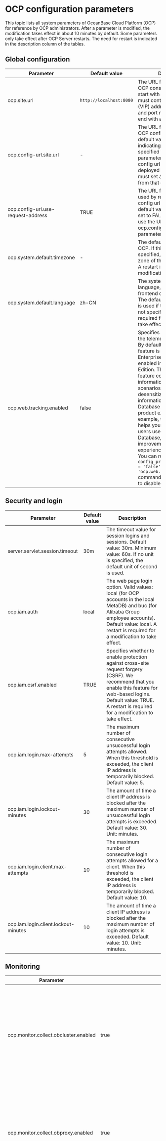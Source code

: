 # OCP configuration parameters

This topic lists all system parameters of OceanBase Cloud Platform (OCP) for reference by OCP administrators. After a parameter is modified, the modification takes effect in about 10 minutes by default. Some parameters only take effect after OCP Server restarts. The need for restart is indicated in the description column of the tables.

## Global configuration

| **Parameter** | **Default value** | **Description** |
|------------------------------------|-----------------------|-------------------------------------------------------------------------------------------------------|
| ocp.site.url                       | `http://localhost:8080` | The URL for accessing the OCP console. The URL must start with `http` or `https`. It must contain the virtual IP (VIP) address, domain name, and port number, and not end with a forward slash (/).         |
| ocp.config-url.site.url | - | The URL for accessing the OCP config url service. The default value is empty, indicating that the URL specified for the ocp.site.url parameter is used. If the config url service is deployed separately, you must set a value different from that of ocp.site.url. |
| ocp.config-url.use-request-address | TRUE | The URL for the requests used by responses in the config url service. The default value is TRUE. If it is set to FALSE, responses will use the URL specified for the ocp.config-url.site.url parameter.    |
| ocp.system.default.timezone | - | The default time zone of OCP. If this parameter is not specified, the default time zone of the system is used. A restart is required for a modification to take effect.                                                         |
| ocp.system.default.language | zh-CN | The system default language, which is not the frontend display language. The default value of zh-CN is used if this parameter is not specified. A restart is required for a modification to take effect.                                                                   |
| ocp.web.tracking.enabled | false | Specifies whether to enable the telemetry feature of OCP. By default, the telemetry feature is disabled in the Enterprise Edition and enabled in the Community Edition. The telemetry feature collects usage information of users in some scenarios and shares desensitized usage information with OceanBase Database to improve the product experience. For example, the information helps you understand how users use OceanBase Database, enabling improvements in user experience. <br>You can run the ```update config_properties set value = 'false' where `key` = 'ocp.web.tracking.enabled';``` command in MetaDB of OCP to disable this feature.  |

## Security and login

| **Parameter** | **Default value** | **Description** |
|--------------------------------------|-------------------------------------------------------------------------------------------------------------------------------------------------------------------------------------------------------------------------------------------|-------------------------------------------------------------------------------------------------------------------------|
| server.servlet.session.timeout | 30m | The timeout value for session logins and sessions. Default value: 30m. Minimum value: 60s. If no unit is specified, the default unit of second is used.                                                                     |
| ocp.iam.auth                         | local                                                                                                                                                                                                                                     | The web page login option. Valid values: local (for OCP accounts in the local MetaDB) and buc (for Alibaba Group employee accounts). Default value: local. A restart is required for a modification to take effect.                                           |
| ocp.iam.csrf.enabled | TRUE | Specifies whether to enable protection against cross-site request forgery (CSRF). We recommend that you enable this feature for web-based logins. Default value: TRUE. A restart is required for a modification to take effect.                                                                      |
| ocp.iam.login.max-attempts | 5 | The maximum number of consecutive unsuccessful login attempts allowed. When this threshold is exceeded, the client IP address is temporarily blocked. Default value: 5.                                                                        |
| ocp.iam.login.lockout-minutes | 30 | The amount of time a client IP address is blocked after the maximum number of unsuccessful login attempts is exceeded. Default value: 30. Unit: minutes.                                                                           |
| ocp.iam.login.client.max-attempts | 10 | The maximum number of consecutive login attempts allowed for a client. When this threshold is exceeded, the client IP address is temporarily blocked. Default value: 10.                                                                         |
| ocp.iam.login.client.lockout-minutes | 10 | The amount of time a client IP address is blocked after the maximum number of login attempts is exceeded. Default value: 10. Unit: minutes.                                                                          |

## Monitoring

| **Parameter** | **Default value** | **Description** |
|---------------------------------------|------|------------------------------------------------------------------------------------------------------------------------------|
| ocp.monitor.collect.obcluster.enabled | true | Specifies whether to collect the monitoring data of OceanBase clusters. If this parameter is set to true, the monitoring data of all OceanBase clusters is collected. |
| ocp.monitor.collect.obproxy.enabled | true | Specifies whether to collect the monitoring data of OBProxies. If this parameter is set to true, the monitoring data of all OBProxy clusters is collected.       |
| ocp.monitor.collect.host.enabled | true | Specifies whether to collect the monitoring data of hosts. If this parameter is set to true, the monitoring data of all hosts is collected.       |
| ocp.monitor.data.retention-days | {"ob_cluster_system_event":31,"ocp_metric_data_1":8,"ocp_metric_data_60":31,"metric_hour_data":1098,"metric_daily_data":1098} | The number of days for which the monitoring data is retained. The key is the name of the table where the data is stored, and the value is the number of days for data retention. A restart is required for modifications to take effect.       |

## Performance diagnostics

The following table describes the parameters for SQL performance diagnostics.

| **Parameter** | **Default value** | **Description** |
|----------------------------|---------------------|-----------------|
| ocp.perf.sql-diag.awful-performance-index-used-config | {"enabled":true, "cpuTimeLimitUs":100000, "execPsLimit":5.0, "fullLogicalReadsLimit":10000} | The diagnostic parameter for poor performance despite the use of an index. * enabled: specifies whether to enable this check item.* execPsLimit: the number of executions per second.   * cpuTimeLimitUs: the average CPU time (μs). * fullLogicalReadsLimit: the number of logical reads.    Diagnostic objects: SQL queries that meet the following conditions during the diagnostic period: Average CPU time \> cpuTimeLimitUs \&\& Actual logical reads \> fullLogicalReadsLimit \&\& Full table scan is not performed \&\& Execution frequency \> $execPsLimit. |
| ocp.perf.sql-diag.cpu-time-proportion-high-config | {"enabled":true, "cpuTimeLimitUs":10000, "execPsLimit":10.0, "maxCpuTimeLimitUs":30000, "affectedRowsLimit":100, "execLimit":30, "sqlCountLimit":20, "cpuTimePercentLimit":20} | The diagnostic parameter for a high CPU time percentage for execution. * enabled: specifies whether to enable this check item. * execPsLimit: the execution frequency, which is the number of executions per second.   * cpuTimeLimitUs: the average CPU time (μs). * maxCpuTimeLimitUs: the maximum CPU time.   * affectedRowsLimit: the number of rows affected. * execLimit: the number of executions.   * sqlCountLimit: the number of SQL queries. * cpuTimePercentLimit: the percentage of CPU time.    Diagnostic objects: SQL queries that meet the following conditions during the diagnostic period: Average CPU time \> $cpuTimeLimitUs \|\| Number of rows affected \> $affectedRowsLimit \|\| Maximum CPU time \> $maxCpuTimeLimitUs \&\& Execution frequency \>= $execPsLimit.<br>Diagnostic criteria: During the diagnostic period, if all the following conditions are met, the CPU time percentage is considered high: (1) The percentage of the CPU time of the diagnosed SQL query to the CPU time of the tenant exceeds $cpuTimePercentLimit. (2) The total number of SQL executions by the tenant exceeds $execLimit. (3) The number of unique SQL queries executed by the tenant exceeds $sqlCountLimit.    |
| ocp.perf.sql-diag.database-white-list | oceanbase,information_schema,mysql,__recyclebin,sys,__public | The names of the databases to be skipped in SQL diagnostics.    |
| ocp.perf.sql-diag.execution-spike-config | {"enabled":true, "cpuTimeLimitUs":3000, "execPsLimit":5.0, "pointsLimit":5, "compareMin":20, "avgExecutionMultiply":{"0":6, "1":5, "5":4, "10":3, "50": 2.5, "100": 2, "500": 1.6}, "stdExecutionMultiply":{"0":80, "1":60 , "3": 30,"5":20, "10":15, "20":8, "30":6, "50":5, "80":4}} | The diagnostic parameter for execution spikes. * enabled: specifies whether to enable this check item. * execPsLimit: the execution frequency, which is the number of executions per second.   * cpuTimeLimitUs: the average CPU time (μs). * pointsLimit: the number of points.   * compareMin: the time of comparison (min). * avgExecutionMultiply: the multiple of the average execution frequency.   * stdExecutionMultiply: the multiple of the standard deviation of the execution frequency.    Diagnostic objects: SQL queries that meet the following conditions during the diagnostic period: Average CPU time \>= $cpuTimeLimitUs \&\& Average number of executions per second \>= $execPsLimit. Diagnostic criteria: 1. Find the SQL queries that meet the diagnostic conditions within the first $compareMin after the diagnostics start. Calculate the average execution frequency per minute (avg_exec_ps) of the SQL queries in the first $compareMin, the standard deviation of the execution frequency (std_exec_ps) in the first $compareMin, and the ratio of the standard deviation to the average (range_percent). In other words, the following statistics are calculated: <ul><li>Historical average execution frequency (avg_exec_ps)</li> <li>Standard deviation (std_exec_ps)</li> <li>range_percent (std_exec_ps / avg_exec_ps \* 100)</li></ul>     2. Then, calculate the average number of executions per second (exec_ps) of the SQL query. If the exec_ps parameter meets all the following conditions at the same time, the SQL query is considered an execution spike: <ul><li>exec_ps \>= avg_exec_ps \* $multiple_value_1</li> <li>exec_ps \>= avg_exec_ps + std_exec_ps \* $multiple_value_2</li></ul> <br>**Note** <ul><li>The value of the multiple_value_1 parameter varies with that of the avg_exec_ps parameter, depending on the value of the avgExecutionMultiply parameter. When avg_exec_ps \> 500, multiple_value_1 = 1.6. Likewise, 100 -\> 2, 50 -\> 2.5, 10 -\> 3, 5 -\> 4, and 1 -\> 5. * The value of the multiple_value_2 parameter varies with that of the range_percent parameter, depending on the value of the stdExecutionMultiply parameter. When range_percent \> 80, multiple_value_ 2 = 4. Likewise, 50 -\> 5, 30 -\> 6, 20 -\> 8, 10 -\> 15, 5 -\> 20, 3 -\> 30, 1 -\> 60, and 0 -\> 80.       |
| ocp.perf.sql-diag.index-diagnoser-config | {"enabled":true,"schedulePeriodMin":5, "coreThreadSize":10, "maxThreadSize":50,"maxQueueSize":10000,"diagPeriodSec":300,"diagOffsetSec":60,"maxDiagPeriodSec":1800} | The parameter for SQL index diagnostics. It takes effect after a restart. We recommend that you leave this parameter unchanged.  |
| ocp.perf.sql-diag.ineffective-hint-config | {"enabled":true, "execPsLimit":5.0, "cpuTimeLimitUs":20000} | The diagnostic parameter for inactive hints. * enabled: specifies whether to enable this check item. * execPsLimit: the execution frequency, which is the number of executions per second.   * cpuTimeLimitUs: the average CPU time (μs).    Diagnostic objects: SQL queries that meet the following conditions during the diagnostic period: Average CPU time \>= $cpuTimeLimitUs \&\& Execution frequency \>= $execPsLimit. <br>Diagnostic criteria: If the index specified in a hint is inconsistent with that of the execution plan, the hint is inactive.   |
| ocp.perf.sql-diag.perf-diagnoser-config | {"enabled":true,"schedulePeriodMin":5, "coreThreadSize":10, "maxThreadSize":50,"maxQueueSize":10000,"diagPeriodSec":300,"diagOffsetSec":60,"maxDiagPeriodSec":1800} | The parameter for SQL performance diagnostics. It takes effect after a restart. We recommend that you leave this parameter unchanged.     |
| ocp.perf.sql-diag.performance-degradation-after-plan-changed-config | {"enabled":true, "compareMin":5, "cpuTimeMultiply":{"0":50, "1":30, "10":10, "100":8, "1000":6}}    | The diagnostic parameter for changes in the execution plan and performance degradation. * enabled: specifies whether to enable this check item. * cpuTimeMultiply: the multiple of CPU time. If the current average CPU time is greater than 0 ms, the performance is considered degraded only when the CPU time is increased by at least 50 times after the execution plan is changed. If the current average CPU time is greater than 1 ms, the performance is considered degraded when the CPU time is increased by at least 30 times, and so forth.   * compareMin: the time of performance comparison (min).    Diagnostic criteria: The performance is considered degraded if the average CPU time of the SQL query within $compareMin is increased by more times than the specified multiple of CPU time after the execution plan is changed.    |
| ocp.perf.sql-diag.performance-degradation-config                    | {"enabled":true, "cpuTimeLimitUs":10000, "execPsLimit":5.0, "maxCpuTimeLimitUs":30000, "affectedRowsLimit":100, "execLimit":5, "compareMin":20, "cpuTimeMultiply":{"0":50, "1":30, "10":10, "100":8, "1000":6}}              | The diagnostic parameter for performance degradation. * enabled: specifies whether to enable this check item. * execPsLimit: the execution frequency, which is the number of executions per second.   * cpuTimeLimitUs: the average CPU time (μs). * maxCpuTimeLimitUs: the maximum CPU time.   * affectedRowsLimit: the number of rows affected. * execLimit: the number of executions.   * compareMin: the source time (min) of the baseline data. It is the first $compareMin after the diagnostics start. * cpuTimeMultiply: the multiple of CPU time. If the current CPU time is greater than 0 ms, the performance is considered degraded only when the CPU time is increased by at least 50 times after the execution plan is changed. If the current average CPU time is greater than 1 ms, the performance is considered degraded when the CPU time is increased by at least 30 times, and so forth.    Diagnostic objects: SQL queries that meet the following conditions during the diagnostic period: Average CPU time \> $cpuTimeLimitUs \|\| Number of affected rows \> $affectedRowsLimit \|\| Maximum CPU time \> $maxCpuTimeLimitUs \&\& Execution frequency \> $execPsLimit. Diagnostic criteria: A baseline number of executions is taken as the reference for comparison. The baseline number of executions must be greater than $execLimit. Otherwise, it cannot be used as the reference for comparison. After the reference for comparison is determined, the performance is considered degraded when the SQL query under diagnostics meets all the following conditions at the same time: * Current average CPU time \>= Baseline CPU time \* $cpuTimeMultiply. The default value of cpuTimeMultiply is 6. * Current execution frequency \>= Baseline execution frequency \* 0.5. |
| ocp.perf.sql-diag.query-timeout | 30000000 | The timeout threshold of SQL diagnostic queries (μs).      |
| ocp.perf.sql-diag.row-lock-contention-high-config | {"enabled":true, "execPsLimit":0, "cpuTimeLimitUs":1000, "elapsedTimeLimitUs":0} | The diagnostic parameter for high row lock contention. * enabled: specifies whether to enable this check item. * execPsLimit: the execution frequency, which is the number of executions per second.   * cpuTimeLimitUs: the average CPU time (μs). * elapsedTimeLimitUs: the average response time (μs).    Diagnostic objects: SQL queries that meet the following conditions during the diagnostic period: Execution frequency \> $execPsLimit \&\& Average CPU time \> $cpuTimeLimitUs \&\& Average response time \> $elapsedTimeLimitUs. <br>**Note** <br>The elapsedTimeLimitUs parameter is used only when it is configured. Diagnostic criteria: An SQL query is considered to have caused high row lock contention if its type is %select%for%update%.        |
| ocp.perf.sql-diag.table-scan-index-not-exists-config | {"enabled":true, "execPsLimit":1.0, "cpuTimeLimitUs":20000} | The diagnostic parameter for the full-table scan without any indexes available. * enabled: specifies whether to enable this check item. * execPsLimit: the execution frequency, which is the number of executions per second.   *cpuTimeLimitUs: the average CPU time (μs).    Diagnostic objects: SQL queries that meet the following conditions during the diagnostic period: table_scan \> 0 in the v$sql_audit view. These queries involve full table scans. Diagnostic criteria: No index is available if the following conditions are met: <ul><li>A single table is scanned and it has no index.</li>   <li>Multiple tables are scanned, and some tables have no index.</li></ul>        |
| ocp.perf.sql-diag.table-scan-index-not-used-config | {"enabled":true, "execPsLimit":1.0, "cpuTimeLimitUs":2000} | The diagnostic parameter for a full-table scan without using the index. * enabled: specifies whether to enable this check item. * execPsLimit: the execution frequency, which is the number of executions per second.   * cpuTimeLimitUs: the average CPU time (μs).    Diagnostic objects: SQL queries that meet the following conditions during the diagnostic period: Execution frequency \> $execPsLimit \&\& Average CPU time \> $cpuTimeLimitUs \&\& Full-table scan is performed.<br>Diagnostic criteria: The index is not used.   |
| ocp.perf.sql.diag-plan-change-config | {"enabled":true,"schedulePeriodMin":5, "coreThreadSize":10, "maxThreadSize":50,"maxQueueSize":10000,"diagPeriodSec":300,"diagOffsetSec":300,"maxDiagPeriodSec":1800} | The parameter for scheduling of diagnostic tasks. We recommend that you leave this parameter unchanged.      |
| ocp.perf.sql.max-query-range | 24h | The maximum length of time range for querying SQL performance data. Default value: 24h. If the time range of a query you specified on the **TopSQL** or **SlowSQL** tab exceeds the value of this parameter, an error is returned when you submit the query.        |
| ocp.perf.sql.plan-hist-level0-granularity | 30s | The time interval for OCP to aggregate the performance data of the Level 0 SQL execution plans, or plans for short. By default, OCP collects and aggregates the performance data of plans once every 30s. The performance data is stored in specific tables for use in TopSQL diagnostics. You can increase this value to relieve the storage pressure for the MetaDB and MonitorDB of OCP.        |
| ocp.perf.sql.plan-hist-level0-query-interval | 2h | The maximum time range for querying the Level 0 plan performance data. If the specified query time range exceeds this value, OCP queries data tables with larger aggregation time intervals.       |
| ocp.perf.sql.plan-hist-level0-retention | 5d | The period for retaining performance data partitions of Level 0 plans. Performance data partitions are created by day. By default, the data is retained for only five days. Partitions that have been retained for more than five days are automatically deleted.      |
| ocp.perf.sql.prepare-partition-ahead | 8 | The number of days for creating performance data partitions before the diagnostics. You need to specify the period in days.          |
| ocp.perf.sql.query-timeout | 30000000 | The timeout threshold for SQL performance data queries (μs).        |
| ocp.perf.sql.sql-hist-level0-granularity | 30s | The time interval for OCP to aggregate the performance data of the Level 0 SQL queries. <br>**Note** <br>To improve the performance of monitoring metric collection, OCP collects and aggregates SQL performance data at different time intervals for TopSQL diagnostics. The data is divided into three levels and is collected and stored in table partitions of the corresponding levels by day. The retention period for performance data partitions is specified by a fixed parameter. For the same type of performance data, a larger time interval requires less storage space.       |
| ocp.perf.sql.sql-hist-level0-query-interval | 2h | The maximum time range for querying the Level 0 SQL performance data. If the time range you specified on the **TopSQL** tab exceeds this value, OCP queries the Level 1 SQL performance data tables.                |
| ocp.perf.sql.sql-hist-level0-retention | 2d | The retention period for partitions of Level 0 SQL performance data. Partitions for Level 0 SQL performance data are created by day. By default, the MetaDB and MonitorDB of OCP only retain partitions created in the last two days.             |
| ocp.perf.sql.sql-hist-level1-granularity | 2m | The time interval for OCP to aggregate the performance data of the Level 1 SQL queries. By default, OCP aggregates SQL performance data once every 2 minutes and writes the data into Level 2 SQL performance data tables.         |
| ocp.perf.sql.sql-hist-level1-query-interval | 12h | The maximum time interval for querying the Level 1 SQL performance data. If the time range you specified on the **TopSQL** tab exceeds this value, OCP queries the Level 2 SQL performance data tables.             |
| ocp.perf.sql.sql-hist-level1-retention | 8d | The retention period for partitions of Level 1 SQL performance data.          |
| ocp.perf.sql.sql-hist-level2-granularity | 10m | The time interval for OCP to aggregate the performance data of the Level 2 SQL queries. By default, OCP aggregates SQL performance data once every 10 minutes and writes the data into Level 2 SQL performance data tables.           |
| ocp.perf.sql.sql-hist-level2-query-interval | 48h | The maximum time interval for querying the Level 2 SQL performance data. Regardless of whether the time range you specified exceeds this value, OCP queries the Level 2 SQL performance data tables.     |
| ocp.perf.sql.sql-hist-level2-retention | 15d | The retention period for partitions of Level 2 SQL performance data.       |
| ocp.perf.ash.max-analyse-range | 60m | The maximum analysis range of the Active Sessions History (ASH) report of OceanBase Database.            |
| ocp.perf.ash.earliest-analyse-time | 8 | The analysis start time recorded in the ASH report of OceanBase Database.          |

## Alerting

| **Parameter** | **Default value** | **Description** |
|-----------------------------------------|---------|-------------------------------------------|
| ocp.alarm.send.enabled | true | Specifies whether to send alerts. This parameter is set to true by default.                           |
| ocp.alarm.datasource.slow-sql-exclude-obclusters | sys#* | Specifies the clusters in which the slow SQL statements of the data source are not alerted, such as *#cluster1,tenant2#cluster2. |
| ocp.alarm.datasource.trans-stat-exclude-obclusters |     | Specifies the clusters in which the transactions of the data source are not alerted, such as *#cluster1,tenant2#cluster2. |
| ocp.alarm.detect.too-many-targets-alarm-threshold | 20 | Specifies the maximum number of alerted instances that hit the same alert rule. If the number exceeds the specified value, the alerts for those instances are merged into one.                          |
| ocp.alarm.notification.expired-days | 90 | Specifies the number of days that an alert message is archived. After the specified number of days, the archived message is stored in the history database and the corresponding alert event is deleted.                          |
| ocp.alarm.host.property | svr_ip | Specifies the information displayed for an alerted host. If you set the value to svr_ip, the IP address of the alerted host is displayed. If you set the value to host_name, the name of the alerted host is displayed.                          |

## Backup and Restore

| **Parameter** | **Default value** | **Description** |
|--------------------------|---------------|-------------------------------------|
| ocp.backup.alarm.backup-data-retention-days | 7 | The number of days for which backup data is retained.                                                              |
| ocp.backup.alarm.backup-liboblog-expire-days | 7 | The number of days for which the backup liboblog is retained.                                                      |
| ocp.backup.storage.collect.task.timeout | 10800000 | The timeout value for each directory storage collection task during backup and restore.                                                  |
| ocp.backup.storage.collect.command.timeout | 3600000 | The timeout value for each data collection command during a storage collection task of backup and restore. This parameter is used when a storage collection task requires more than one data collection command.                                                     |
| ocp.backup.storage.collect.period.minutes | 180 | The time interval, in minutes, between data collection commands during a storage collection task of backup and restore.                                                    |
| ocp.backup.storage.collect.schedule.enabled | true | Specifies whether to enable periodical storage collection tasks during backup and restore. This parameter is set to true by default. To disable the feature, set this parameter to false.                                                    |
| ocp.backup.storage.collect.max.retry.times | 2 | The maximum number of retries for each storage collection task during backup and restore.                                                    |
| ocp.backup.storage.collect.host.task.concurrency | 8 | The maximum concurrency of storage collection tasks on each host during backup and restore.                                                    |
| ocp.backup.storage.collect.obtain-idle-host-interval-seconds | 60 | The time interval, in seconds, between retries to obtain an idle host during a storage collection task of backup and restore.                                                    |
| ocp.backup.storage.collect.obtain-idle-host-times | 60 | The maximum number of retries to obtain an idle host during a storage collection task of backup and restore.                                                    |
| ocp.backup.restore-time-pre-check.enabled | true | Specifies whether to check whether the restore time is within the period during which data can be restored before the restore is initiated. By default, this parameter is set to true.                                                    |
| ocp.backup.oss.support.cname | true | Specifies whether to support cname when OSS is accessed during backup and restore. By default, this parameter is set to true.                                                    |
| ocp.backup.backup-command.timeout | 300 | The timeout period of a backup command, in seconds.                                                    |
| ocp.backup.object-storage-sdk.invoke.https                      | true           | Specifies whether to use the HTTPS or HTTP protocol for access when the Tencent Cloud Object Storage (COS) or Amazon Simple Storage Service (S3) SDK is called, if no protocol is specified for the access domain name. The value `true` indicates to use the HTTPS protocol. The value `false` indicates to use the HTTP protocol.                                                    |

## Log analysis

| **Parameter** | **Default value** | **Description** |
|-------------------------|---------|-------------------------|
| ocp.log.regex.observer | %s/log/* | The regular expression for the observer log.                   |
| ocp.log.regex.obproxy | /home/admin/logs/obproxy/log/* | The regular expression for the obproxy log. |
| ocp.log.regex.host | /var/log/message* | The regular expression for the host log.                   |
| ocp.analyze.enabled | false | Specifies whether to enable the data middle platform.                   |
| ocp.analyze.ob.trace.enabled | false | Specifies whether to enable trace data capture.                   |
| ocp.analyze.ob.log.enabled | false | Specifies whether to enable OceanBase log capture.                   |
| ocp.analyze.es.client.addresses | | The list of addresses of the client roles of the data middle platform Elastic Search (ES). The addresses are separated with a comma (,).         |
| ocp.analyze.es.client.username |           | Optional. The username for authentication of the connection to ES.                   |
| ocp.analyze.es.client.password |           | Optional. The password for authentication of the connection to ES.                   |
| ocp.analyze.es.index.keep.days | 7 | The number of days that the ES indexes are retained.                   |
| ocp.analyze.es.index.shards | 12 | The number of shards of each ES index.                   |
| ocp.analyze.es.index.replicas | 1 | The number of replicas of each ES index.                   |
| ocp.ob.slowsql.threshold |           | The time threshold, in microseconds, for OB-Agent to identify and collect a query of the OceanBase cluster as a slow query.                   |

## Inspection

| **Parameter** | **Default value** | **Description** |
|---------------------------|---------|-------------------|
| ocp.inspection.scrips.sequence-availability.threshold-percentage | 0.8 | The threshold, in percentage, above which a sequence is identified as available during the inspection.     |
| ocp.monitor.exporter.check-active-period-seconds | 60 | The time interval, in seconds, at which the status of active exporters is checked. |
| ocp.monitor.exporter.check-inactive-period-seconds | 50 | The time interval, in seconds, at which the status of inactive exporters is checked.            |

## OceanBase connection management

| **Parameter** | **Default value** | **Description** |
|----------------------------|---------|-----------------------------|
| obsdk.print.sql | true | Specifies whether to print SQL statements in OceanBase connection management. The default value is  true.             |
| obsdk.slow.query.threshold.millis | 1000 | The threshold for slow queries in OceanBase connection management. Default value: 1000. Unit: milliseconds.              |
| obsdk.operation.global.timeout.millis | 300000 | The global timeout period for O&M commands in OceanBase connection management. Valid values: 10000 to 7200000. Default value: 300000. Unit: milliseconds.             |

## Host

| **Parameter** | **Default value** | **Description** |
|---------------------------|---------|----------------------------|
| ocp.host.remote-command.default-timeout-millis | 30000 | The default timeout value for remote commands on the host. Unit: milliseconds.             |
| ocp.host.ssh-ping.max-delay-millis | 3000 | The maximum time difference between the request and response for a whoami command sent by the OCP Server through SSH. When the actual delay exceeds this value, some operations such as adding a host may be affected. Unit: milliseconds. |
| ocp.host.check.clock-diff.enable | false | Specifies whether to check the difference between the time of OCP Server and that of the managed hosts.        |
| ocp.host.check.clock-diff.max-diff | 50 | The maximum difference between the time of OCP Server and that of the managed hosts. When the actual time difference exceeds this value, host management and monitoring can be affected. Unit: milliseconds.                 |
| ocp.host.check.unavailable-time-threshold | 60000 | The maximum offline duration of OCP-Agent, in milliseconds. If the offline duration of OCP-Agent exceeds the specified value, an alert is sent, indicating that the host is unavailable.          |

## OCP Agent

| **Parameter** | **Default value** | **Description** |
|-----------------|--------------------------|---------------|
| ocp.agent.home.path.prefix | /home/admin | The custom installation path of OCP Agent. |
| ocp.agent.manager.http.port | 62888 | The O&M port of OCP Agent. |
| ocp.agent.monitor.http.port | 62889 | The monitoring port of OCP Agent. |
| ocp.agent.auth.metric-auth-enabled | true | Specifies whether to enable authentication for the monitoring API of OCP Agent. |
| monagent.log.level | info | The log level of the ocp_monagent process. Default value: info. |
| mgragent.log.level | info | The log level of the ocp_mgragent process. Default value: info. |

## File management

| **Parameter** | **Default value** | **Description** |
|-------------------|----------------|---------------|
| ocp.file.local.dir | #{systemProperties\['user.home'\].concat('/data/files')} | The local storage path of files in the OCP file module.         |
| ocp.file.file-server.bucket.type       | LOCAL         | The default type of the file server, such as LOCAL and OSS. Default value: LOCAL.   |

## Flow control

| **Parameter** | **Default value** | **Description** |
|---------------------------|---------|-----------------|
| ocp.iam.rate-limit.enabled | true | Specifies whether throttling is enabled at the global level. This parameter can be dynamically enabled and disabled.                 |
| ocp.iam.rate-limit.internal-api.connect.timeout | 1000    | The connection timeout value for calls made to the internal flow control APIs. Unit: milliseconds. A restart is required for a modification to take effect. |
| ocp.iam.rate-limit.internal-api.read.timeout    | 1000    | The read timeout value for calls made to the internal flow control APIs. Unit: milliseconds. A restart is required for a modification to take effect. |
| ocp.iam.rate-limit.task.schedule.period         | 3       | The scheduling cycle of primary and secondary role management tasks in throttling. Unit: seconds. A restart is required for a modification to take effect.    |
| ocp.iam.rate-limit.on-user.enabled | true | Specifies whether throttling applies to users. This parameter can be dynamically enabled and disabled.              |
| ocp.iam.rate-limit.on-ip.enabled | false | Specifies whether throttling applies to IP addresses. This parameter can be dynamically enabled and disabled.              |

## System logs

| **Parameter** | **Default value** | **Description** |
|-------------|---------------|-----------------------|
| logging.file.name | ${user.home}/logs/ocp/ocp.log | The full log file name, which contains the absolute path and the file name. System environment variables in Linux and macOS, such as \${HOME}, and Java system variables, such as \${user.home}, are supported. Default value: ${user.home}/logs/ocp/ocp.log. |
| logging.file.max-history | 100 | The maximum number of days to keep archived log files. This parameter is used after logging.file.name is configured.             |
| logging.file.max-size | 100MB | The size of a log file, such as 30MB or 1GB. This parameter is used after logging.file.name is configured. Default value: 100MB.             |
| logging.file.total-size-cap | 10GB | The total size of log files, such as 1GB. This parameter is used after logging.file.name is configured. Default value: 10GB.         |
| logging.level.org.hibernate.SQL | INFO | The log level of SQL statements in the Spring framework. Default value: INFO.           |
| logging.level.web | INFO | The log level of the Spring web framework. Default value: INFO.           |
| logging.level.com.alipay.ocp | INFO | The log level of OCP. Default value: INFO.             |
| logging.level.com.oceanbase.ocp | INFO | The log level of OCP. Default value: INFO.             |
